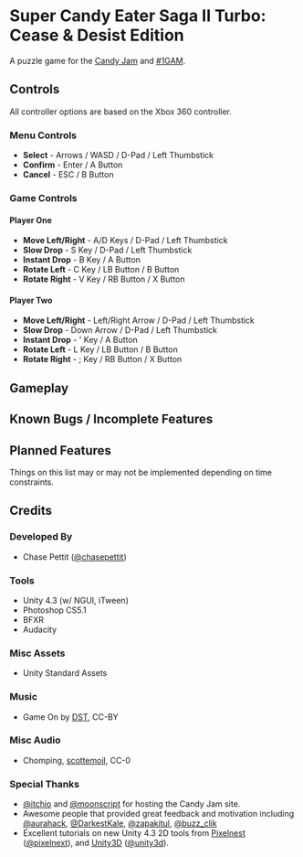 # Super Candy Eater Saga II Turbo: Cease & Desist Edition

A puzzle game for the [Candy Jam](http://itch.io/jam/candyjam) and [#1GAM](http://www.onegameamonth.com/).

## Controls

All controller options are based on the Xbox 360 controller.

### Menu Controls
* **Select** - Arrows / WASD / D-Pad / Left Thumbstick
* **Confirm** - Enter / A Button
* **Cancel** - ESC / B Button

### Game Controls
#### Player One
* **Move Left/Right** - A/D Keys / D-Pad / Left Thumbstick
* **Slow Drop** - S Key / D-Pad / Left Thumbstick
* **Instant Drop** - B Key / A Button
* **Rotate Left** - C Key / LB Button / B Button
* **Rotate Right** - V Key / RB Button / X Button

#### Player Two
* **Move Left/Right** - Left/Right Arrow / D-Pad / Left Thumbstick
* **Slow Drop** - Down Arrow / D-Pad / Left Thumbstick
* **Instant Drop** - ' Key / A Button
* **Rotate Left** - L Key / LB Button / B Button
* **Rotate Right** - ; Key / RB Button / X Button


## Gameplay



## Known Bugs / Incomplete Features



## Planned Features

Things on this list may or may not be implemented depending on time constraints.



## Credits

### Developed By
* Chase Pettit ([@chasepettit](https://twitter.com/chasepettit))

### Tools
* Unity 4.3 (w/ NGUI, iTween)
* Photoshop CS5.1
* BFXR
* Audacity

### Misc Assets
* Unity Standard Assets

### Music
* Game On by [DST](http://nosoapradio.us), CC-BY

### Misc Audio
* Chomping, [scottemoil](http://www.freesound.org/people/scottemoil/sounds/188440/), CC-0

### Special Thanks
* [@itchio](https://twitter.com/itchio) and [@moonscript](https://twitter.com/moonscript) for hosting the Candy Jam site.
* Awesome people that provided great feedback and motivation including [@aurahack](https://twitter.com/aurahack), [@DarkestKale](https://twitter.com/DarkestKale), [@zapakitul](https://twitter.com/zapakitul), [@buzz_clik](https://twitter.com/buzz_clik)
* Excellent tutorials on new Unity 4.3 2D tools from [Pixelnest](http://pixelnest.io/tutorials/2d-game-unity/) ([@pixelnext](https://twitter.com/pixelnest)), and [Unity3D](http://www.youtube.com/watch?v=4qE8cuHI93c) ([@unity3d](https://twitter.com/unity3d)).
